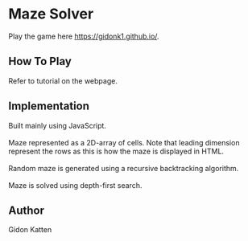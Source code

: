 # Maze Solver
Play the game here https://gidonk1.github.io/.

## How To Play
Refer to tutorial on the webpage.

## Implementation
Built mainly using JavaScript.
\
\
Maze represented as a 2D-array of cells. Note that leading dimension represent the rows as this is how the 
maze is displayed in HTML.
\
\
Random maze is generated using a recursive backtracking algorithm.
\
\
Maze is solved using depth-first search.

## Author
Gidon Katten
